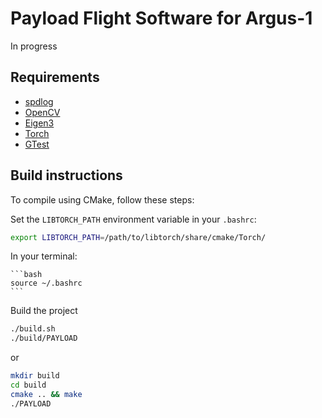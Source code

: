 # Payload Flight Software for Argus-1

In progress

## Requirements

- [spdlog](https://github.com/gabime/spdlog)
- [OpenCV](https://docs.opencv.org/4.x/d7/d9f/tutorial_linux_install.html?ref=wasyresearch.com)
- [Eigen3](http://eigen.tuxfamily.org/index.php?title=Main_Page#Download)
- [Torch](https://pytorch.org/get-started/locally/)
- [GTest](https://github.com/google/googletest)

## Build instructions

To compile using CMake, follow these steps: 

Set the `LIBTORCH_PATH` environment variable in your `.bashrc`:
   ```bash
   export LIBTORCH_PATH=/path/to/libtorch/share/cmake/Torch/
   ```

In your terminal:

    ```bash
    source ~/.bashrc
    ```

Build the project

```bash
./build.sh
./build/PAYLOAD
```

or 

```bash
mkdir build
cd build
cmake .. && make
./PAYLOAD
```
